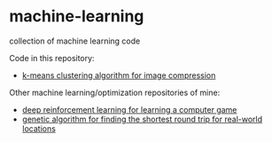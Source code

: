 # machine-learning
collection of machine learning code

Code in this repository:
* [k-means clustering algorithm for image compression](k-means-image-compression/k-means-image-compression.ipynb)

Other machine learning/optimization repositories of mine:
* [deep reinforcement learning for learning a computer game](https://github.com/juliankappler/lunar-lander)
* [genetic algorithm for finding the shortest round trip for real-world locations](https://github.com/juliankappler/traveling_salesman)
